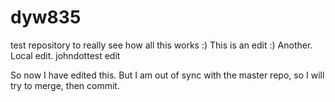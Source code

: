 # dyw835
test repository to really see how all this works :)
This is an edit :)
Another.
Local edit.
johndottest edit

So now I have edited this. But I am out of sync with the master repo, so I will try to merge, then commit.
